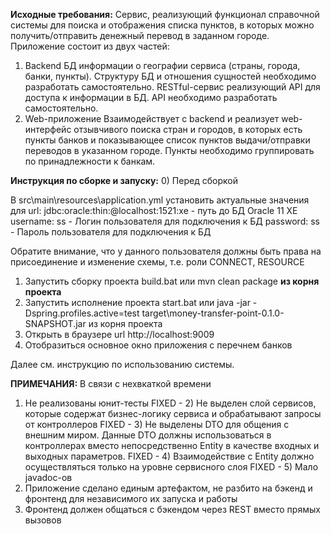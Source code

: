 **Исходные требования:**
Сервис, реализующий функционал справочной системы для поиска и отображения списка пунктов, в которых можно получить/отправить денежный перевод в заданном городе.
Приложение состоит из двух частей:
1.	Backend
БД информации о географии сервиса (страны, города, банки, пункты). Структуру БД и отношения сущностей необходимо разработать самостоятельно.
RESTful-сервис реализующий API для доступа к информации в БД. API необходимо разработать самостоятельно.
2.	Web-приложение
Взаимодействует c backend и реализует web-интерфейс отзывчивого поиска стран и городов, в которых есть пункты банков и показывающее список пунктов выдачи/отправки переводов в указанном городе. Пункты необходимо группировать по принадлежности к банкам.


**Инструкция по сборке и запуску:**
0) Перед сборкой

В src\main\resources\application.yml установить актуальные значения для 
        url: jdbc:oracle:thin:@localhost:1521:xe	-	путь до БД Oracle 11 XE
        username: ss 					-	Логин пользователя для подключения к БД
        password: ss					-	Пароль пользователя для подключения к БД

Обратите внимание, что у данного пользователя должны быть права на присоединение и изменение схемы, т.е. роли CONNECT, RESOURCE

1) Запустить сборку проекта build.bat или mvn clean package **из корня проекта**
2) Запустить исполнение проекта start.bat или java -jar -Dspring.profiles.active=test target\money-transfer-point-0.1.0-SNAPSHOT.jar из корня проекта
3) Открыть в браузере url http://localhost:9009
4) Отобразиться основное окно приложения с перечнем банков

Далее см. инструкцию по использованию системы.

**ПРИМЕЧАНИЯ:**
В связи с нехвкаткой времени
1) Не реализованы юнит-тесты 
FIXED - 2) Не выделен слой сервисов,  которые содержат бизнес-логику сервиса и обрабатывают запросы от контроллеров
FIXED - 3) Не выделены DTO для общения с внешним миром. Данные DTO должны использоваться в контроллерах вместо непосредственно Entity в
качестве входных и выходных параметров.
FIXED - 4) Взаимодействие с Entity должно осуществляться только на уровне сервисного слоя
FIXED - 5) Мало javadoc-ов
6) Приложение сделано единым артефактом, не разбито на бэкенд и фронтенд для независимого их запуска и работы
7) Фронтенд должен общаться с бэкендом через REST вместо прямых вызовов  
   